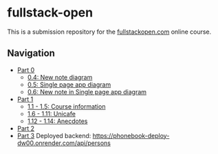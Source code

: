 # fullstack-open

This is a submission repository for the [fullstackopen.com](https://fullstackopen.com) online course.

## Navigation

- [Part 0](/part0)
  - [0.4: New note diagram](/part0/0_4_NewNoteDiagram.md)
  - [0.5: Single page app diagram](/part0/0_5_SinglePageAppDiagram.md)
  - [0.6: New note in Single page app diagram](/part0/0_6_SinglePageAppNewNoteDiagram.md)
- [Part 1](/part1)
  - [1.1 - 1.5: Course information](/part1/courseinfo)
  - [1.6 - 1.11: Unicafe](/part1/unicafe/)
  - [1.12 - 1.14: Anecdotes](/part1/anecdotes/)
- [Part 2](/part2)
- [Part 3](/part3)
    Deployed backend: https://phonebook-deploy-dw00.onrender.com/api/persons
